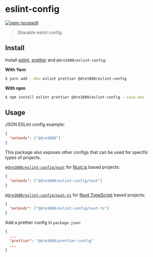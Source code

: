 # eslint-config

[![npm (scoped)](https://img.shields.io/npm/v/@dre1080/eslint-config)](https://www.npmjs.org/package/@dre1080/eslint-config)

> Sharable eslint config.

## Install

Install [eslint](https://eslint.io/), [prettier](https://prettier.io/) and `@dre1080/eslint-config`:

**With Yarn**

```sh
$ yarn add --dev eslint prettier @dre1080/eslint-config
```

**With npm**

```sh
$ npm install eslint prettier @dre1080/eslint-config --save-dev
```

## Usage

JSON ESLint config example:

```json
{
  "extends": ["@dre1080"]
}
```

This package also exposes other configs that can be used for specific types of projects.

[`@dre1080/eslint-config/nuxt`](nuxt.js) for [Nuxt.js](https://nuxtjs.org/) based projects:

```json
{
  "extends": ["@dre1080/eslint-config/nuxt"]
}
```

[`@dre1080/eslint-config/nuxt-ts`](nuxt-ts.js) for [Nuxt TypeScript](https://typescript.nuxtjs.org/) based projects:

```json
{
  "extends": ["@dre1080/eslint-config/nuxt-ts"]
}
```

Add a prettier config in `package.json`:

```json
{
  ...
  "prettier": "@dre1080/prettier-config"
  ...
}
```
